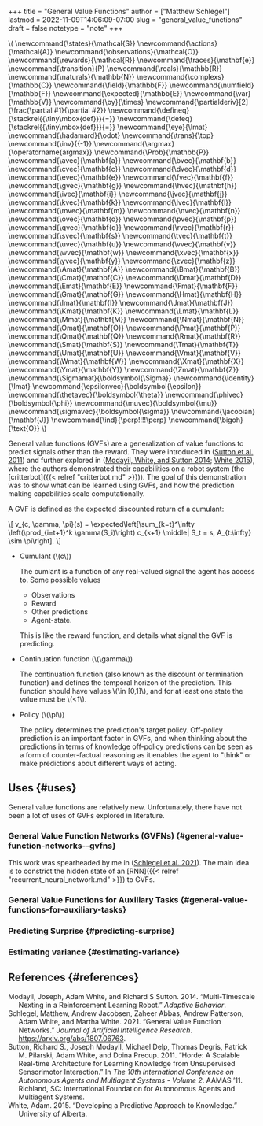 +++
title = "General Value Functions"
author = ["Matthew Schlegel"]
lastmod = 2022-11-09T14:06:09-07:00
slug = "general_value_functions"
draft = false
notetype = "note"
+++

\\( \newcommand{\states}{\mathcal{S}}
\newcommand{\actions}{\mathcal{A}}
\newcommand{\observations}{\mathcal{O}}
\newcommand{\rewards}{\mathcal{R}}
\newcommand{\traces}{\mathbf{e}}
\newcommand{\transition}{P}
\newcommand{\reals}{\mathbb{R}}
\newcommand{\naturals}{\mathbb{N}}
\newcommand{\complexs}{\mathbb{C}}
\newcommand{\field}{\mathbb{F}}
\newcommand{\numfield}{\mathbb{F}}
\newcommand{\expected}{\mathbb{E}}
\newcommand{\var}{\mathbb{V}}
\newcommand{\by}{\times}
\newcommand{\partialderiv}[2]{\frac{\partial #1}{\partial #2}}
\newcommand{\defineq}{\stackrel{{\tiny\mbox{def}}}{=}}
\newcommand{\defeq}{\stackrel{{\tiny\mbox{def}}}{=}}
\newcommand{\eye}{\Imat}
\newcommand{\hadamard}{\odot}
\newcommand{\trans}{\top}
\newcommand{\inv}{{-1}}
\newcommand{\argmax}{\operatorname{argmax}}
\newcommand{\Prob}{\mathbb{P}}
\newcommand{\avec}{\mathbf{a}}
\newcommand{\bvec}{\mathbf{b}}
\newcommand{\cvec}{\mathbf{c}}
\newcommand{\dvec}{\mathbf{d}}
\newcommand{\evec}{\mathbf{e}}
\newcommand{\fvec}{\mathbf{f}}
\newcommand{\gvec}{\mathbf{g}}
\newcommand{\hvec}{\mathbf{h}}
\newcommand{\ivec}{\mathbf{i}}
\newcommand{\jvec}{\mathbf{j}}
\newcommand{\kvec}{\mathbf{k}}
\newcommand{\lvec}{\mathbf{l}}
\newcommand{\mvec}{\mathbf{m}}
\newcommand{\nvec}{\mathbf{n}}
\newcommand{\ovec}{\mathbf{o}}
\newcommand{\pvec}{\mathbf{p}}
\newcommand{\qvec}{\mathbf{q}}
\newcommand{\rvec}{\mathbf{r}}
\newcommand{\svec}{\mathbf{s}}
\newcommand{\tvec}{\mathbf{t}}
\newcommand{\uvec}{\mathbf{u}}
\newcommand{\vvec}{\mathbf{v}}
\newcommand{\wvec}{\mathbf{w}}
\newcommand{\xvec}{\mathbf{x}}
\newcommand{\yvec}{\mathbf{y}}
\newcommand{\zvec}{\mathbf{z}}
\newcommand{\Amat}{\mathbf{A}}
\newcommand{\Bmat}{\mathbf{B}}
\newcommand{\Cmat}{\mathbf{C}}
\newcommand{\Dmat}{\mathbf{D}}
\newcommand{\Emat}{\mathbf{E}}
\newcommand{\Fmat}{\mathbf{F}}
\newcommand{\Gmat}{\mathbf{G}}
\newcommand{\Hmat}{\mathbf{H}}
\newcommand{\Imat}{\mathbf{I}}
\newcommand{\Jmat}{\mathbf{J}}
\newcommand{\Kmat}{\mathbf{K}}
\newcommand{\Lmat}{\mathbf{L}}
\newcommand{\Mmat}{\mathbf{M}}
\newcommand{\Nmat}{\mathbf{N}}
\newcommand{\Omat}{\mathbf{O}}
\newcommand{\Pmat}{\mathbf{P}}
\newcommand{\Qmat}{\mathbf{Q}}
\newcommand{\Rmat}{\mathbf{R}}
\newcommand{\Smat}{\mathbf{S}}
\newcommand{\Tmat}{\mathbf{T}}
\newcommand{\Umat}{\mathbf{U}}
\newcommand{\Vmat}{\mathbf{V}}
\newcommand{\Wmat}{\mathbf{W}}
\newcommand{\Xmat}{\mathbf{X}}
\newcommand{\Ymat}{\mathbf{Y}}
\newcommand{\Zmat}{\mathbf{Z}}
\newcommand{\Sigmamat}{\boldsymbol{\Sigma}}
\newcommand{\identity}{\Imat}
\newcommand{\epsilonvec}{\boldsymbol{\epsilon}}
\newcommand{\thetavec}{\boldsymbol{\theta}}
\newcommand{\phivec}{\boldsymbol{\phi}}
\newcommand{\muvec}{\boldsymbol{\mu}}
\newcommand{\sigmavec}{\boldsymbol{\sigma}}
\newcommand{\jacobian}{\mathbf{J}}
\newcommand{\ind}{\perp\!\!\!\!\perp}
\newcommand{\bigoh}{\text{O}}
\\)

General value functions (GVFs) are a generalization of value functions to predict signals other than the reward. They were introduced in (<a href="#citeproc_bib_item_3">Sutton et al. 2011</a>)  and further explored in (<a href="#citeproc_bib_item_1">Modayil, White, and Sutton 2014</a>; <a href="#citeproc_bib_item_4">White 2015</a>), where the authors demonstrated their capabilities on a robot system (the [critterbot]({{< relref "critterbot.md" >}})). The goal of this demonstration was to show what can be learned using GVFs, and how the prediction making capabilities scale computationally.

A GVF is defined as the expected discounted return of a cumulant:

\\[
v\_{c, \gamma, \pi}(s) = \expected\left[\sum\_{k=t}^\infty \left(\prod\_{i=t+1}^k \gamma(S\_i)\right) c\_{k+1} \middle| S\_t = s, A\_{t:\infty} \sim \pi\right].
\\]

-   Cumulant (\\(c\\))

    The cumlant is a function of any real-valued signal the agent has access to. Some possible values

    -   Observations
    -   Reward
    -   Other predictions
    -   Agent-state.

    This is like the reward function, and details what signal the GVF is predicting.

-   Continuation function (\\(\gamma\\))

    The continuation function (also known as the discount or termination function) and defines the temporal horizon of the prediction. This function should have values \\(\in [0,1]\\), and for at least one state the value must be \\(<1\\).

-   Policy (\\(\pi\\))

    The policy determines the prediction's target policy. Off-policy prediction is an important factor in GVFs, and when thinking about the predictions in terms of knowledge off-policy predictions can be seen as a form of counter-factual reasoning as it enables the agent to "think" or make predictions about different ways of acting.


## Uses {#uses}

General value functions are relatively new. Unfortunately, there have not been a lot of uses of GVFs explored in literature.


### General Value Function Networks (GVFNs) {#general-value-function-networks--gvfns}

This work was spearheaded by me in (<a href="#citeproc_bib_item_2">Schlegel et al. 2021</a>). The main idea is to constrict the hidden state of an [RNN]({{< relref "recurrent_neural_network.md" >}}) to GVFs.


### General Value Functions for Auxiliary Tasks {#general-value-functions-for-auxiliary-tasks}


### Predicting Surprise {#predicting-surprise}


### Estimating variance {#estimating-variance}


## References {#references}



<style>.csl-entry{text-indent: -1.5em; margin-left: 1.5em;}</style><div class="csl-bib-body">
  <div class="csl-entry"><a id="citeproc_bib_item_1"></a>Modayil, Joseph, Adam White, and Richard S Sutton. 2014. “Multi-Timescale Nexting in a Reinforcement Learning Robot.” <i>Adaptive Behavior</i>.</div>
  <div class="csl-entry"><a id="citeproc_bib_item_2"></a>Schlegel, Matthew, Andrew Jacobsen, Zaheer Abbas, Andrew Patterson, Adam White, and Martha White. 2021. “General Value Function Networks.” <i>Journal of Artificial Intelligence Research</i>. <a href="https://arxiv.org/abs/1807.06763">https://arxiv.org/abs/1807.06763</a>.</div>
  <div class="csl-entry"><a id="citeproc_bib_item_3"></a>Sutton, Richard S., Joseph Modayil, Michael Delp, Thomas Degris, Patrick M. Pilarski, Adam White, and Doina Precup. 2011. “Horde: A Scalable Real-time Architecture for Learning Knowledge from Unsupervised Sensorimotor Interaction.” In <i>The 10th International Conference on Autonomous Agents and Multiagent Systems - Volume 2</i>. AAMAS ’11. Richland, SC: International Foundation for Autonomous Agents and Multiagent Systems.</div>
  <div class="csl-entry"><a id="citeproc_bib_item_4"></a>White, Adam. 2015. “Developing a Predictive Approach to Knowledge.” University of Alberta.</div>
</div>
